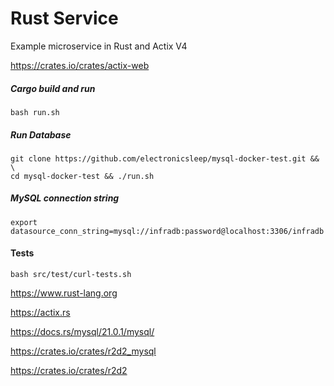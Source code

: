 # Rust Service

Example microservice in Rust and Actix V4

https://crates.io/crates/actix-web

##### Cargo build and run
```
bash run.sh
```

##### Run Database
```
git clone https://github.com/electronicsleep/mysql-docker-test.git && \
cd mysql-docker-test && ./run.sh
```

##### MySQL connection string
```
export datasource_conn_string=mysql://infradb:password@localhost:3306/infradb
```

#### Tests
```
bash src/test/curl-tests.sh
```

https://www.rust-lang.org

https://actix.rs

https://docs.rs/mysql/21.0.1/mysql/

https://crates.io/crates/r2d2_mysql

https://crates.io/crates/r2d2
